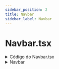 ```yaml
---
sidebar_position: 2
title: Navbar
sidebar_label: Navbar
---
```


# Navbar.tsx

<details>
<summary>Código do Navbar.tsx</summary>

```jsx
import { FaBars } from "react-icons/fa";
import React, { useState, useCallback } from "react";
import {
  HamburguerMenu,
  MobileList,
  MobileListItem,
  Container,
  ListStyled,
  NavbarStyled,
  Wrapper,
} from "../styles/Navbar.styles";
import Logo from "./Logo";

const EncerraToken = () => {
  const handleLogout = useCallback(() => {
    const dados = JSON.parse(localStorage.getItem("currentUser") || "{}");
    if (dados) {
      dados.token = "";
      localStorage.setItem("currentUser", JSON.stringify(dados));
      window.location.reload();
    }
  }, []);

  return <a onClick={handleLogout}>Sair</a>;
};

const Navbar = () => {
  const [isToggled, setIsToggled] = useState(false);

  const toggleMenu = useCallback(() => {
    setIsToggled((prevState) => !prevState);
  }, []);

  return (
    <NavbarStyled>
      <Container>
        <a href="/">
          <Logo />
        </a>
        <ListStyled>
          <li><a href="/personagens">Personagens</a></li>
          <li><a href="/filmes">Filmes</a></li>
          <li><a href="/HQs">HQs</a></li>
          <Wrapper>
            <img src="/images/profile-picture.png" alt="Perfil" />
            <li><EncerraToken /></li>
          </Wrapper>
        </ListStyled>
        <HamburguerMenu onClick={toggleMenu}>
          <FaBars size={24} color="#FFF" />
        </HamburguerMenu>
      </Container>
      {isToggled && (
        <MobileList>
          <MobileListItem><a href="/personagens">Personagens</a></MobileListItem>
          <MobileListItem><a href="/filmes">Filmes</a></MobileListItem>
          <MobileListItem><a href="/HQs">HQs</a></MobileListItem>
          <MobileListItem><EncerraToken /></MobileListItem>
        </MobileList>
      )}
    </NavbarStyled>
  );
};

export default Navbar;
```

</details>

<details>
<summary>Navbar</summary>

## Navbar.tsx - Documentação

O arquivo `Navbar.tsx` contém um componente de barra de navegação que é usado para navegar pelo site. Ele inclui um menu de hambúrguer para visualização em dispositivos móveis e uma função para encerrar a sessão do usuário.

### Estados

- `isToggled`: Um booleano que determina se o menu do hambúrguer está aberto ou fechado.

### Funções

- `EncerraToken`: Esta função encerra a sessão do usuário atual, removendo o token do armazenamento local e recarregando a página.
- `toggleMenu`: Esta função alterna o estado de `isToggled`. Se estiver ligado, ela desliga e vice-versa.

### Código de Exemplo

```jsx
const Navbar = () => {
  const [isToggled, setIsToggled] = useState(false);

  const toggleMenu = useCallback(() => {
    setIsToggled((prevState) => !prevState);
  }, []);

  return (
    <NavbarStyled>
      {/* ... código omitido para brevidade ... */}
      {isToggled && (
        <MobileList>
          {/* ... código omitido para brevidade ... */}
        </MobileList>
      )}
    </NavbarStyled>
  );
};
```

### Explicação Detalhada

- **EncerraToken**: Esta função é responsável por encerrar a sessão do usuário. Ela faz isso removendo o token do usuário do armazenamento local e recarregando a página. Isso efetivamente faz com que o usuário seja deslogado.

- **toggleMenu**: Esta função é usada para alternar o estado do menu do hambúrguer. Quando o estado `isToggled` é `true`, o menu do hambúrguer é exibido. Quando é `false`, o menu do hambúrguer é ocultado. A função `toggleMenu` é chamada quando o usuário clica no ícone do menu do hambúrguer.

- **useCallback**: O `useCallback` é um hook do React que retorna uma versão memorizada de uma função que só muda se uma das dependências for alterada. Isso é útil quando passamos callbacks para componentes otimizados que dependem da igualdade de referência para evitar renderizações desnecessárias. No caso do `toggleMenu`, ele garante que a função não seja recriada toda vez que o componente for renderizado, a menos que suas dependências mudem - neste caso, não há dependências, então a função é criada apenas uma vez.

- **Navbar**: Este é o componente principal que retorna a barra de navegação. Ele contém links para diferentes partes do site e um ícone de menu de hambúrguer que, quando clicado, exibe ou oculta os links de navegação em dispositivos móveis.

</details>